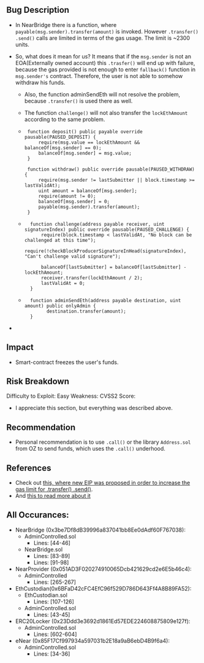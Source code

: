 ## Bug Description

- In NearBridge there is a function, where `payable(msg.sender).transfer(amount)` is invoked. However `.transfer()` `.send()` calls are limited in terms of the gas usage. The limit is ~2300 units. 

- So, what does it mean for us? It means that if the `msg.sender` is not an EOA(Externally owned account) this `.trasfer()` will end up with failure, because the gas provided is not enough to enter `fallback()` function in `msg.sender's` contract. Therefore, the user is not able to somehow withdraw his funds. 
  - Also, the function adminSendEth will not resolve the problem, because `.transfer()` is used there as well.
  - The function `challenge()` will not also transfer the `lockEthAmount` according to the same problem.

  -  ```Solidity
      function deposit() public payable override pausable(PAUSED_DEPOSIT) {
          require(msg.value == lockEthAmount && balanceOf[msg.sender] == 0);
          balanceOf[msg.sender] = msg.value;
      }

      function withdraw() public override pausable(PAUSED_WITHDRAW) {
          require(msg.sender != lastSubmitter || block.timestamp >= lastValidAt);
          uint amount = balanceOf[msg.sender];
          require(amount != 0);
          balanceOf[msg.sender] = 0;
          payable(msg.sender).transfer(amount);
      }

  -
    ```Solidity
      function challenge(address payable receiver, uint signatureIndex) public override pausable(PAUSED_CHALLENGE) {
          require(block.timestamp < lastValidAt, "No block can be challenged at this time");
          require(!checkBlockProducerSignatureInHead(signatureIndex), "Can't challenge valid signature");

          balanceOf[lastSubmitter] = balanceOf[lastSubmitter] - lockEthAmount;
          receiver.transfer(lockEthAmount / 2);
          lastValidAt = 0;
      }
  -
    ```Solidity
      function adminSendEth(address payable destination, uint amount) public onlyAdmin {
            destination.transfer(amount);
      }
    ```
- 
## Impact
  - Smart-contract freezes the user's funds. 

## Risk Breakdown
Difficulty to Exploit: Easy
Weakness:
CVSS2 Score:
- I appreciate this section, but everything was described above. 

## Recommendation
- Personal recommendation is to use `.call()` or the library `Address.sol` from OZ to send funds, which uses the `.call()` underhood. 
  
## References

  - Check out [this, where new EIP was proposed in order to increase the gas limit for .transfer() .send()](https://github.com/ethereum/solidity/issues/4630#event-1764469844). 
  - And [this to read more about it](https://ethereum.stackexchange.com/questions/28759/transfer-to-contract-fails)

## All Occurances: 
  - NearBridge (0x3be7Df8dB39996a837041bb8Ee0dAdf60F767038): 
    - AdminControlled.sol 
      - Lines: [44-46]
    - NearBridge.sol
      - Lines: [83-89]
      - Lines: [91-98]
  - NearProvider (0x051AD3F020274910065Dcb421629cd2e6E5b46c4):
    - AdminControlled
      - Lines: [265-267] 
  - EthCustodian(0x6BFaD42cFC4EfC96f529D786D643Ff4A8B89FA52):
    - EthCustodian.sol
      - Lines: [107-126]
    - AdminControlled.sol 
      - Lines: [43-45]
  - ERC20Locker (0x23Ddd3e3692d1861Ed57EDE224608875809e127f):
    - AdminControlled.sol 
      - Lines: [602-604]
  - eNear (0x85F17Cf997934a597031b2E18a9aB6ebD4B9f6a4):
    - AdminControlled.sol 
      - Lines: [34-36]